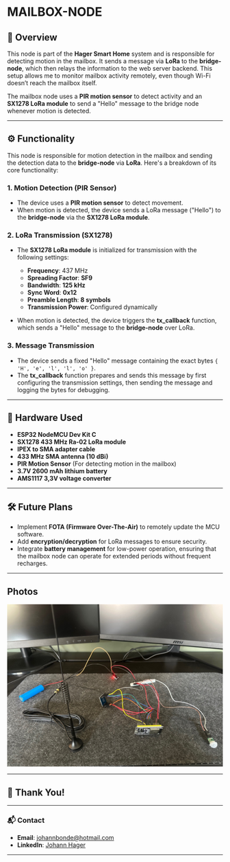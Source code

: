 # MAILBOX-NODE

## 📖 Overview  
This node is part of the **Hager Smart Home** system and is responsible for detecting motion in the mailbox. It sends a message via **LoRa** to the **bridge-node**, which then relays the information to the web server backend. This setup allows me to monitor mailbox activity remotely, even though Wi-Fi doesn’t reach the mailbox itself.

The mailbox node uses a **PIR motion sensor** to detect activity and an **SX1278 LoRa module** to send a "Hello" message to the bridge node whenever motion is detected.

---

## ⚙️ Functionality  
This node is responsible for motion detection in the mailbox and sending the detection data to the **bridge-node** via **LoRa**. Here's a breakdown of its core functionality:

### 1. Motion Detection (PIR Sensor)  
- The device uses a **PIR motion sensor** to detect movement.  
- When motion is detected, the device sends a LoRa message ("Hello") to the **bridge-node** via the **SX1278 LoRa module**.

### 2. LoRa Transmission (SX1278)  
- The **SX1278 LoRa module** is initialized for transmission with the following settings:
  - **Frequency**: 437 MHz
  - **Spreading Factor**: **SF9**
  - **Bandwidth**: **125 kHz**
  - **Sync Word**: **0x12**
  - **Preamble Length**: **8 symbols**
  - **Transmission Power**: Configured dynamically
  
- When motion is detected, the device triggers the **tx_callback** function, which sends a "Hello" message to the **bridge-node** over LoRa.

### 3. Message Transmission  
- The device sends a fixed "Hello" message containing the exact bytes `{ 'H', 'e', 'l', 'l', 'o' }`.  
- The **tx_callback** function prepares and sends this message by first configuring the transmission settings, then sending the message and logging the bytes for debugging.

---

## 🔩 Hardware Used  
- **ESP32 NodeMCU Dev Kit C**  
- **SX1278 433 MHz Ra-02 LoRa module**  
- **IPEX to SMA adapter cable**  
- **433 MHz SMA antenna (10 dBi)**  
- **PIR Motion Sensor** (For detecting motion in the mailbox)
- **3.7V 2600 mAh lithium battery**
- **AMS1117 3,3V voltage converter**

---

## 🛠️ Future Plans  
- Implement **FOTA (Firmware Over-The-Air)** to remotely update the MCU software.  
- Add **encryption/decryption** for LoRa messages to ensure security.  
- Integrate **battery management** for low-power operation, ensuring that the mailbox node can operate for extended periods without frequent recharges.

---

## Photos  
![Mailbox Node](images/image2.jpg)

---

## 🙏 Thank You!  

---

### 📬 Contact  
- **Email**: [johannbonde@hotmail.com](mailto:johannbonde@hotmail.com)  
- **LinkedIn**: [Johann Hager](https://www.linkedin.com/in/johann-bonde-hager-9424b531b/)

---